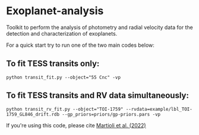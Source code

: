 # Exoplanet-analysis
Toolkit to perform the analysis of photometry and radial velocity data for the detection and characterization of exoplanets.

For a quick start try to run one of the two main codes below:

## To fit TESS transits only:

```
python transit_fit.py --object="55 Cnc" -vp
```

## To fit TESS transits and RV data simultaneously:

```
python transit_rv_fit.py --object="TOI-1759" --rvdata=example/lbl_TOI-1759_GL846_drift.rdb --gp_priors=priors/gp-priors.pars -vp
```

If you're using this code, please cite [Martioli et al. (2022)](https://ui.adsabs.harvard.edu/abs/2022arXiv220201259M/abstract)

